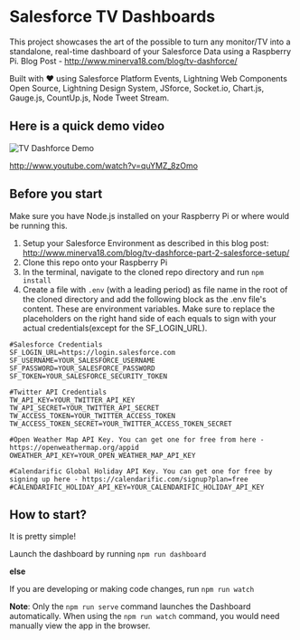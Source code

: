 # Salesforce TV Dashboards

This project showcases the art of the possible to turn any monitor/TV into a standalone, real-time dashboard of your Salesforce Data using a Raspberry Pi.
Blog Post - <a href="http://www.minerva18.com/blog/tv-dashforce/" target="_blank">http://www.minerva18.com/blog/tv-dashforce/</a>

Built with ❤️ using Salesforce Platform Events, Lightning Web Components Open Source, Lightning Design System, JSforce, Socket.io, Chart.js, Gauge.js, CountUp.js, Node Tweet Stream.

## Here is a quick demo video

![TV Dashforce Demo](http://img.youtube.com/vi/quYMZ_8zOmo/0.jpg)

http://www.youtube.com/watch?v=quYMZ_8zOmo

## Before you start

Make sure you have Node.js installed on your Raspberry Pi or where would be running this.

1. Setup your Salesforce Environment as described in this blog post: <a href="http://www.minerva18.com/blog/tv-dashforce-part-2-salesforce-setup/" target="_blank">http://www.minerva18.com/blog/tv-dashforce-part-2-salesforce-setup/</a>
2. Clone this repo onto your Raspberry Pi
3. In the terminal, navigate to the cloned repo directory and run `npm install`
4. Create a file with `.env` (with a leading period) as file name in the root of the cloned directory and add the following block as the .env file's content. These are environment variables. Make sure to replace the placeholders on the right hand side of each equals to sign with your actual credentials(except for the SF_LOGIN_URL).

```
#Salesforce Credentials
SF_LOGIN_URL=https://login.salesforce.com
SF_USERNAME=YOUR_SALESFORCE_USERNAME
SF_PASSWORD=YOUR_SALESFORCE_PASSWORD
SF_TOKEN=YOUR_SALESFORCE_SECURITY_TOKEN

#Twitter API Credentials
TW_API_KEY=YOUR_TWITTER_API_KEY
TW_API_SECRET=YOUR_TWITTER_API_SECRET
TW_ACCESS_TOKEN=YOUR_TWITTER_ACCESS_TOKEN
TW_ACCESS_TOKEN_SECRET=YOUR_TWITTER_ACCESS_TOKEN_SECRET

#Open Weather Map API Key. You can get one for free from here - https://openweathermap.org/appid
OWEATHER_API_KEY=YOUR_OPEN_WEATHER_MAP_API_KEY

#Calendarific Global Holiday API Key. You can get one for free by signing up here - https://calendarific.com/signup?plan=free
#CALENDARIFIC_HOLIDAY_API_KEY=YOUR_CALENDARIFIC_HOLIDAY_API_KEY
```

## How to start?

It is pretty simple!

Launch the dashboard by running `npm run dashboard`

**else**

If you are developing or making code changes, run `npm run watch`

**Note**: Only the `npm run serve` command launches the Dashboard automatically. When using the `npm run watch` command, you would need manually view the app in the browser.

